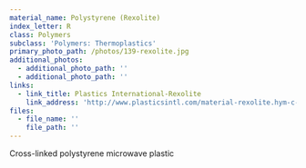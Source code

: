 ```yaml
---
material_name: Polystyrene (Rexolite)
index_letter: R
class: Polymers
subclass: 'Polymers: Thermoplastics'
primary_photo_path: /photos/139-rexolite.jpg
additional_photos:
  - additional_photo_path: ''
  - additional_photo_path: ''
links:
  - link_title: Plastics International-Rexolite
    link_address: 'http://www.plasticsintl.com/material-rexolite.hym-c-83_30-l-en.html'
files:
  - file_name: ''
    file_path: ''
---
```


Cross-linked polystyrene microwave plastic
